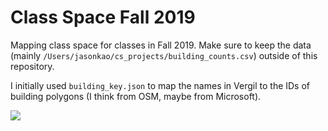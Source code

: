 # Class Space Fall 2019

Mapping class space for classes in Fall 2019. Make sure to keep the data (mainly `/Users/jasonkao/cs_projects/building_counts.csv`) outside of this repository.

I initially used `building_key.json` to map the names in Vergil to the IDs of building polygons (I think from OSM, maybe from Microsoft).

![](https://github.com/spec-journalism/class-space-fall19/blob/master/Web.jpeg)

